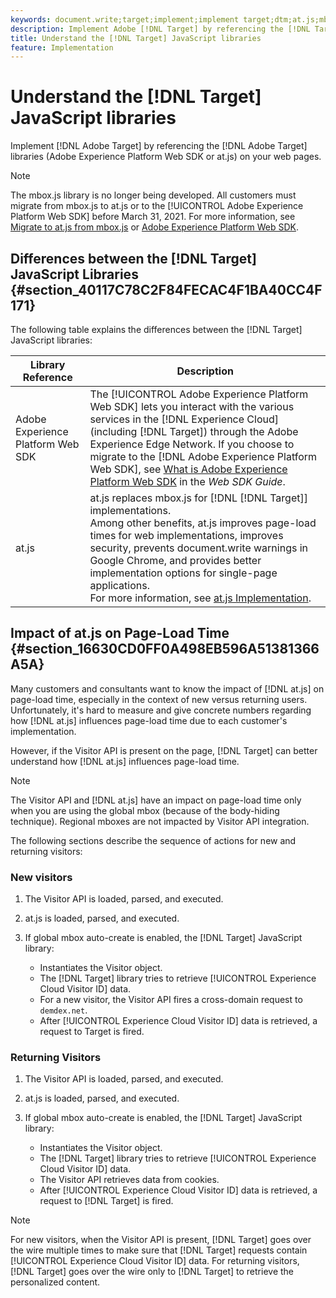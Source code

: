 ```yaml
---
keywords: document.write;target;implement;implement target;dtm;at.js;mbox.js;target.js;mbox;adobe experience platform web skd;aep web sdk;web sdk
description: Implement Adobe [!DNL Target] by referencing the [!DNL Target] libraries (at.js or mbox.js) on your web pages.
title: Understand the [!DNL Target] JavaScript libraries
feature: Implementation
---
```


# Understand the [!DNL Target] JavaScript libraries

Implement [!DNL Adobe Target] by referencing the [!DNL Adobe Target] libraries (Adobe Experience Platform Web SDK or at.js) on your web pages.

>[!NOTE]
>
>The mbox.js library is no longer being developed. All customers must migrate from mbox.js to at.js or to the [!UICONTROL Adobe Experience Platform Web SDK] before March 31, 2021. For more information, see [Migrate to at.js from mbox.js](/help/c-implementing-target/c-implementing-target-for-client-side-web/t-mbox-download/c-target-atjs-implementation/target-migrate-atjs.md#task_DE55DCE9AC2F49728395665DE1B1E6EA) or [Adobe Experience Platform Web SDK](/help/c-implementing-target/c-implementing-target-for-client-side-web/aep-web-sdk.md).

## Differences between the [!DNL Target] JavaScript Libraries {#section_40117C78C2F84FECAC4F1BA40CC4F171}

The following table explains the differences between the [!DNL Target] JavaScript libraries:

| Library Reference | Description |
|--- |--- |
|Adobe Experience Platform Web SDK|The [!UICONTROL Adobe Experience Platform Web SDK] lets you interact with the various services in the [!DNL Experience Cloud] (including [!DNL Target]) through the Adobe Experience Edge Network. If you choose to migrate to the [!DNL Adobe Experience Platform Web SDK], see [What is Adobe Experience Platform Web SDK](/help/c-implementing-target/c-implementing-target-for-client-side-web/aep-web-sdk.md) in the *Web SDK Guide*.|
|at.js|at.js replaces mbox.js for [!DNL [!DNL Target]] implementations.<br>Among other benefits, at.js improves page-load times for web implementations, improves security, prevents  document.write warnings in Google Chrome, and provides better implementation options for single-page applications.<br>For more information, see [at.js Implementation](/help/c-implementing-target/c-implementing-target-for-client-side-web/t-mbox-download/c-target-atjs-implementation/target-atjs-implementation.md).|

## Impact of at.js on Page-Load Time {#section_16630CD0FF0A498EB596A51381366A5A}

Many customers and consultants want to know the impact of [!DNL at.js] on page-load time, especially in the context of new versus returning users. Unfortunately, it's hard to measure and give concrete numbers regarding how [!DNL at.js] influences page-load time due to each customer's implementation.

However, if the Visitor API is present on the page, [!DNL Target] can better understand how [!DNL at.js] influences page-load time.

>[!NOTE]
>
>The Visitor API and [!DNL at.js] have an impact on page-load time only when you are using the global mbox (because of the body-hiding technique). Regional mboxes are not impacted by Visitor API integration.

The following sections describe the sequence of actions for new and returning visitors:

### New visitors

1. The Visitor API is loaded, parsed, and executed.
1. at.js is loaded, parsed, and executed.
1. If global mbox auto-create is enabled, the [!DNL Target] JavaScript library:

   * Instantiates the Visitor object.
   * The [!DNL Target] library tries to retrieve [!UICONTROL Experience Cloud Visitor ID] data.
   * For a new visitor, the Visitor API fires a cross-domain request to `demdex.net`.
   * After [!UICONTROL Experience Cloud Visitor ID] data is retrieved, a request to Target is fired.

### Returning Visitors

1. The Visitor API is loaded, parsed, and executed.
1. at.js is loaded, parsed, and executed.
1. If global mbox auto-create is enabled, the [!DNL Target] JavaScript library:

   * Instantiates the Visitor object.
   * The [!DNL Target] library tries to retrieve [!UICONTROL Experience Cloud Visitor ID] data.
   * The Visitor API retrieves data from cookies.
   * After [!UICONTROL Experience Cloud Visitor ID] data is retrieved, a request to [!DNL Target] is fired.

>[!NOTE]
>
>For new visitors, when the Visitor API is present, [!DNL Target] goes over the wire multiple times to make sure that [!DNL Target] requests contain [!UICONTROL Experience Cloud Visitor ID] data. For returning visitors, [!DNL Target] goes over the wire only to [!DNL Target] to retrieve the personalized content. 
